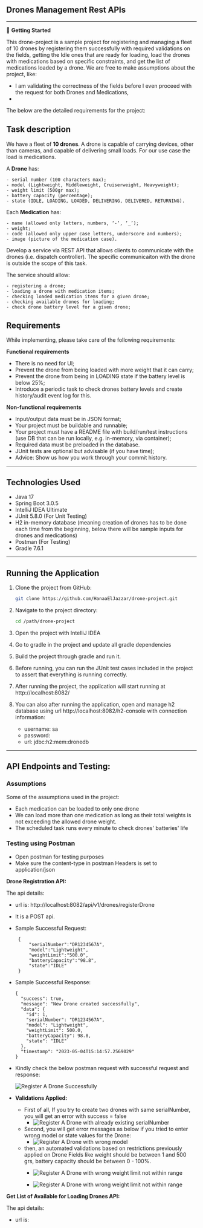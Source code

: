 ## Drones Management Rest APIs

----------

:scroll: **Getting Started**

This drone-project is a sample project for registering and managing a fleet of 10 drones by registering them successfully with required validations on the fields, getting the Idle ones that are ready for loading, load the drones with medications based on specific constraints, and get the list of medications loaded by a drone.
We are free to make assumptions about the project, like:
- I am validating the correctness of the fields before I even proceed with the request for both Drones and Medications,
-

The below are the detailed requirements for the project:

## Task description

We have a fleet of **10 drones**. A drone is capable of carrying devices, other than cameras, and capable of delivering small loads. For our use case the load is medications.

A **Drone** has:

    - serial number (100 characters max);
    - model (Lightweight, Middleweight, Cruiserweight, Heavyweight);
    - weight limit (500gr max);
    - battery capacity (percentage);
    - state (IDLE, LOADING, LOADED, DELIVERING, DELIVERED, RETURNING).

Each **Medication** has:

    - name (allowed only letters, numbers, ‘-‘, ‘_’);
    - weight;
    - code (allowed only upper case letters, underscore and numbers);
    - image (picture of the medication case).

Develop a service via REST API that allows clients to communicate with the drones (i.e. dispatch controller). The specific communicaiton with the drone is outside the scope of this task.

The service should allow:

    - registering a drone;
    - loading a drone with medication items;
    - checking loaded medication items for a given drone;
    - checking available drones for loading;
    - check drone battery level for a given drone;

## Requirements

While implementing, please take care of the following requirements:

**Functional requirements**

- There is no need for UI;
- Prevent the drone from being loaded with more weight that it can carry;
- Prevent the drone from being in LOADING state if the battery level is below 25%;
- Introduce a periodic task to check drones battery levels and create history/audit event log for this.

**Non-functional requirements**

- Input/output data must be in JSON format;
- Your project must be buildable and runnable;
- Your project must have a README file with build/run/test instructions (use DB that can be run locally, e.g. in-memory, via container);
- Required data must be preloaded in the database.
- JUnit tests are optional but advisable (if you have time);
- Advice: Show us how you work through your commit history.

--------------------------------------

## Technologies Used

- Java 17
- Spring Boot 3.0.5
- IntelliJ IDEA Ultimate
- JUnit 5.8.0 (For Unit Testing)
- H2 in-memory database (meaning creation of drones has to be done each time from the beginning, below there will be sample inputs for drones and medications)
- Postman (For Testing)
- Gradle 7.6.1

-------------------------------------

## Running the Application

1. Clone the project from GitHub:

    ```bash
    git clone https://github.com/HanaaElJazzar/drone-project.git
    ```

2. Navigate to the project directory:
    ```bash
    cd /path/drone-project
    ```
3. Open the project with IntelliJ IDEA
4. Go to gradle in the project and update all gradle dependencies
4. Build the project through gradle and run it.
5. Before running, you can run the JUnit test cases included in the project to assert that everything is running correctly.
6. After running the project, the application will start running at http://localhost:8082/
7. You can also after running the application, open and manage h2 database using url http://localhost:8082/h2-console with connection information:
    - username: sa
    - password:
    - url: jdbc:h2:mem:dronedb

------------

## API Endpoints and Testing:

### Assumptions

Some of the assumptions used in the project:
- Each medication can be loaded to only one drone
- We can load more than one medication as long as their total weights is not exceeding the allowed drone weight.
- The scheduled task runs every minute to check drones' batteries' life

### Testing using Postman

- Open postman for testing purposes
- Make sure the content-type in postman Headers is set to application/json

**Drone Registration API:**

The api details:
- url is: http://localhost:8082/api/v1/drones/registerDrone
- It is a POST api.
- Sample Successful Request:
  ```
   {
       "serialNumber":"DR1234567A",
       "model":"Lightweight",
       "weightLimit":"500.0",
       "batteryCapacity":"98.8",
       "state":"IDLE"
   }
- Sample Successful Response:
  ```
  {
    "success": true,
    "message": "New Drone created successfully",
    "data": {
      "id": 1,
      "serialNumber": "DR1234567A",
      "model": "Lightweight",
      "weightLimit": 500.0,
      "batteryCapacity": 98.8,
      "state": "IDLE"
    },
    "timestamp": "2023-05-04T15:14:57.2569029"
  }

- Kindly check the below postman request with successful request and response:

  ![Register A Drone Successfully](https://github.com/HanaaElJazzar/test-repo/blob/master/1-RegisterADrone.JPG)


- **Validations Applied:**
  - First of all, If you try to create two drones with same serialNumber, you will get an error with success = false
    - ![Register A Drone with already existing serialNumber](https://github.com/HanaaElJazzar/test-repo/blob/master/2-DuplicateDrone.JPG)
  - Second, you will get error messages as below if you tried to enter wrong model or state values for the Drone:
    - ![Register A Drone with wrong model](https://github.com/HanaaElJazzar/test-repo/blob/master/4-InvalidModel.JPG) 
  - then, an automated validations based on restrictions previously applied on Drone Fields like weight should be between 1 and 500 grs, battery capacity should be between 0 - 100%.
    - ![Register A Drone with wrong weight limit not within range](https://github.com/HanaaElJazzar/test-repo/blob/master/3-Validations.JPG)

    - ![Register A Drone with wrong weight limit not within range](https://github.com/HanaaElJazzar/test-repo/blob/master/wrong-validations.JPG)

**Get List of Available for Loading Drones API:**

The api details:
- url is: